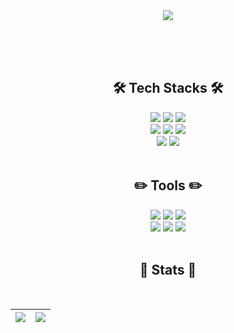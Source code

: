 <!--
<div align= "center">
    <img src="https://capsule-render.vercel.app/api?type=wave&color=f7ebff&height=240&fontAlignY=40&text=minkyung's%20Github&animation=&fontColor=ffffff&fontSize=40" />
    </div>
-->

<div align= "center">
    <img src="https://capsule-render.vercel.app/api?type=wave&color=ebeeff&height=190&text=&animation=&fontColor=000000&fontSize=70" /> 
    
</div>




</br></br></br>

<div align="center">

<h2>🛠️ Tech Stacks 🛠️</h2>

<div align="center">
  <img src="https://img.shields.io/badge/java-007396?style=for-the-badge&logo=OpenJDK&logoColor=white">
  <img src="https://img.shields.io/badge/Spring-6DB33F?style=for-the-badge&logo=Spring&logoColor=white">
  <img src="https://img.shields.io/badge/springboot-6DB33F?style=for-the-badge&logo=springboot&logoColor=white">
</div>

<div align="center">
  <img src="https://img.shields.io/badge/Amazon%20EC2-FF9900?style=for-the-badge&logo=Amazon%20EC2&logoColor=white">
  <img src="https://img.shields.io/badge/MariaDB-003545?style=for-the-badge&logo=mariadb&logoColor=white">
  <img src="https://img.shields.io/badge/mysql-4479A1.svg?style=for-the-badge&logo=mysql&logoColor=white">
</div>

<div align="center">
  <img src="https://img.shields.io/badge/HTML5-E34F26?style=for-the-badge&logo=HTML5&logoColor=white">
  <img src="https://img.shields.io/badge/CSS3-1572B6?style=for-the-badge&logo=CSS3&logoColor=white">
</div>


</br>

<h2>✏️ Tools ✏️</h2>

<div align="center">
  <img src="https://img.shields.io/badge/git-%23F05033.svg?style=for-the-badge&logo=git&logoColor=white">
  <img src="https://img.shields.io/badge/github-%23121011.svg?style=for-the-badge&logo=github&logoColor=white">
  <img src="https://img.shields.io/badge/Postman-FF6C37?style=for-the-badge&logo=postman&logoColor=white">
</div>

<div align="center">
  <img src="https://img.shields.io/badge/Notion-%23000000.svg?style=for-the-badge&logo=notion&logoColor=white">
  <img src="https://img.shields.io/badge/Slack-4A154B?style=for-the-badge&logo=slack&logoColor=white">
  <img src="https://img.shields.io/badge/Trello-%23026AA7.svg?style=for-the-badge&logo=Trello&logoColor=white">
</div>

</br>

<h2>🏅 Stats 🏅</h2>
</br>

| <a href="https://github.com/mmmv41/github-readme-stats"><img src="https://github-readme-stats.vercel.app/api?username=mmmv41&rank_icon=github&title_color=a78cd9&text_color=a78cd9&hide_border=true"/></a> | <a href="https://github.com/mmmv41/github-readme-stats"><img align="center" src="https://github-readme-stats.vercel.app/api/top-langs/?username=mmmv41&layout=compact&title_color=a78cd9&text_color=a78cd9&hide_border=true" /></a> |
|------------------------------------------------------------------------------------------------------------------------------------------------------------------------------------------------------------|-------------------------------------------------------------------------------------------------------------------------------------------------------------------------------------------------------------------------------------|

</div>





    
    
